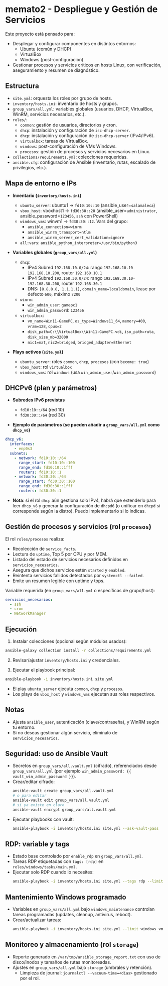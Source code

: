 # memato2 - Despliegue y Gestión de Servicios

Este proyecto está pensado para:

- Desplegar y configurar componentes en distintos entornos:
  - Ubuntu (común y DHCP)
  - VirtualBox
  - Windows (post-configuración)
- Gestionar procesos y servicios críticos en hosts Linux, con verificación, aseguramiento y resumen de diagnóstico.

## Estructura

- `site.yml`: orquesta los roles por grupo de hosts.
- `inventory/hosts.ini`: inventario de hosts y grupos.
- `group_vars/all.yml`: variables globales (usuarios, DHCP, VirtualBox, WinRM, servicios necesarios, etc.).
- `roles/`:
  - `common`: gestión de usuarios, directorios y cron.
  - `dhcp`: instalación y configuración de `isc-dhcp-server`.
  - `dhcp`: instalación y configuración de `isc-dhcp-server` (IPv4/IPv6).
  - `virtualbox`: tareas de VirtualBox.
  - `windows`: post-configuración de VMs Windows.
  - `procesos`: gestión de procesos y servicios necesarios en Linux.
- `collections/requirements.yml`: colecciones requeridas.
- `ansible.cfg`: configuración de Ansible (inventario, rutas, escalado de privilegios, etc.).

## Mapa de entorno e IPs

- **Inventario (`inventory/hosts.ini`)**
  - `ubuntu_server`: ubuntu1 → `fd10:10::10` (ansible_user=`salamaleca`)
  - `vbox_host`: vboxhost1 → `fd30:30::20` (ansible_user=`administrator`, ansible_password=`123456`, `ssh` con PowerShell)
  - `windows_vms`: winvm1 → `fd30:30::12`. Vars del grupo:
    - `ansible_connection=winrm`
    - `ansible_winrm_transport=ntlm`
    - `ansible_winrm_server_cert_validation=ignore`
  - `all:vars`: `ansible_python_interpreter=/usr/bin/python3`

- **Variables globales (`group_vars/all.yml`)**
  - `dhcp`:
    - IPv4 Subred `192.168.10.0/24`: rango `192.168.10.10-192.168.10.200`, router `192.168.10.1`
    - IPv4 Subred `192.168.30.0/24`: rango `192.168.30.10-192.168.30.200`, router `192.168.30.1`
    - DNS: `[8.8.8.8, 1.1.1.1]`, `domain_name=localdomain`, lease por defecto `600`, máximo `7200`
  - `winrm`:
    - `win_admin_user`: `gamepc1`
    - `win_admin_password`: `123456`
  - `virtualbox`:
    - `vm_name=Win11-GamePC`, `os_type=Windows11_64`, `memory=400`, `vram=128`, `cpus=2`
    - `disk_path=C:\\VirtualBox\\Win11-GamePC.vdi`, `iso_path=ruta`, `disk_size_mb=32000`
    - `nic1=nat`, `nic2=bridged`, `bridged_adapter=Ethernet`

- **Plays activos (`site.yml`)**
  - `ubuntu_server`: roles `common`, `dhcp`, `procesos` (con `become: true`)
  - `vbox_host`: rol `virtualbox`
  - `windows_vms`: rol `windows` (usa `win_admin_user`/`win_admin_password`)

## DHCPv6 (plan y parámetros)

- **Subredes IPv6 previstas**
  - `fd10:10::/64` (red 10)
  - `fd30:30::/64` (red 30)

- **Ejemplo de parámetros (se pueden añadir a `group_vars/all.yml` como `dhcp_v6`)**

```yaml
dhcp_v6:
  interfaces:
    - enp0s3
  subnets:
    - network: fd10:10::/64
      range_start: fd10:10::100
      range_end: fd10:10::1fff
      routers: fd10:10::1
    - network: fd30:30::/64
      range_start: fd30:30::100
      range_end: fd30:30::1fff
      routers: fd30:30::1
```

- **Nota**: si el rol `dhcp` aún gestiona solo IPv4, habrá que extenderlo para leer `dhcp_v6` y generar la configuración de `dhcpd6` (o unificar en `dhcpd` si corresponde según la distro). Puedo implementarlo si lo indicas.

## Gestión de procesos y servicios (rol `procesos`)

El rol `roles/procesos` realiza:

- Recolección de `service_facts`.
- Lectura de `uptime`, Top 5 por CPU y por MEM.
- Listado del estado de servicios necesarios definidos en `servicios_necesarios`.
- Asegura que dichos servicios estén `started` y `enabled`.
- Reintenta servicios fallidos detectados por `systemctl --failed`.
- Emite un resumen legible con uptime y tops.

Variable requerida (en `group_vars/all.yml` o específicas de grupo/host):

```yaml
servicios_necesarios:
  - ssh
  - cron
  - NetworkManager
```

## Ejecución

1. Instalar colecciones (opcional según módulos usados):

```bash
ansible-galaxy collection install -r collections/requirements.yml
```

2. Revisar/ajustar `inventory/hosts.ini` y credenciales.

3. Ejecutar el playbook principal:

```bash
ansible-playbook -i inventory/hosts.ini site.yml
```

- El play `ubuntu_server` ejecuta `common`, `dhcp` y `procesos`.
- Los plays de `vbox_host` y `windows_vms` ejecutan sus roles respectivos.

## Notas

- Ajusta `ansible_user`, autenticación (clave/contraseña), y WinRM según tu entorno.
- Si no deseas gestionar algún servicio, elimínalo de `servicios_necesarios`.

## Seguridad: uso de Ansible Vault

- Secretos en `group_vars/all.vault.yml` (cifrado), referenciados desde `group_vars/all.yml` (por ejemplo `win_admin_password: {{ vault_win_admin_password }}`).
- Crear/editar cifrado:
  ```bash
  ansible-vault create group_vars/all.vault.yml
  # o para editar
  ansible-vault edit group_vars/all.vault.yml
  # si ya existe en claro
  ansible-vault encrypt group_vars/all.vault.yml
  ```
- Ejecutar playbooks con vault:
  ```bash
  ansible-playbook -i inventory/hosts.ini site.yml --ask-vault-pass
  ```

## RDP: variable y tags

- Estado base controlado por `enable_rdp` en `group_vars/all.yml`.
- Tareas RDP etiquetadas con `tags: [rdp]` en `roles/windows/tasks/main.yml`.
- Ejecutar solo RDP cuando lo necesites:
  ```bash
  ansible-playbook -i inventory/hosts.ini site.yml --tags rdp --limit windows_vms
  ```

## Mantenimiento Windows programado

- Variables en `group_vars/all.yml` bajo `windows_maintenance` controlan tareas programadas (updates, cleanup, antivirus, reboot).
- Crear/actualizar tareas:
  ```bash
  ansible-playbook -i inventory/hosts.ini site.yml --limit windows_vms --tags windows_maintenance
  ```

## Monitoreo y almacenamiento (rol `storage`)

- Reporte generado en `/var/tmp/ansible_storage_report.txt` con uso de disco/inodos y tamaños de rutas monitoreadas.
- Ajustes en `group_vars/all.yml` bajo `storage` (umbrales y retención).
  - Limpieza de journal: `journalctl --vacuum-time=<dias>` gestionado por el rol.

